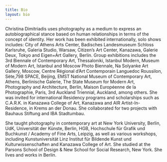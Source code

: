 ```yaml
---
title: Bio
layout: bio
---
```

Christina Dimitriadis uses photography as a medium to express an autobiographical stance based on human relationships in terms of the concept of identity. Her work has been exhibited internationally, solo shows includes: City of Athens Arts Center, Badisches Landesmuseum Schloss Karlsruhe, Galeria Studio, Warsaw, Citizen’s Art Center, Kanazawa, Galerie Deux, Tokyo and Eigen+Art Gallery, Berlin. Group exhibitions includes the 3rd Biennale of Contemporary Art, Thessaloniki, Istanbul Modern, Museum of Modern Art, Istanbul and Moscow Photo Biennale, Na Solyanke Art Gallery, Moscow, Centre Régional d’Art Contemporain Languedoc Roussilon, Sète,798 SPACE, Beijing, EMST National Museum of Contemporary Art, Athens, Berlinische Galerie, The State Museum for Modern Art, Photography and Architecture, Berlin, Maison Européenne de la Photographie, Paris, 3rd Auckland Triennial, Auckland, among others. She was invited for international Residency programs and scholarships such as C.A.R.K. in Kanazawa College of Art, Kanazawa and AIR Artist-In- Residence, in Krems an der Donau. She collaborated for two projects with Bauhaus Stiftung and IBA Stadtumbau.

She taught photography in contemporary art at New York University, Berlin, UdK, Universität der Künste, Berlin, HGB, Hochschule für Grafik und Buchkunst / Academy of Fine Arts, Leipzig, as well as various workshops, including Kunstuniversität Linz Institut für Bildende Kunst und Kulturwissenschaften and Kanazawa College of Art. She studied at the Parsons School of Design & New School for Social Research, New York. She lives and works in Berlin.